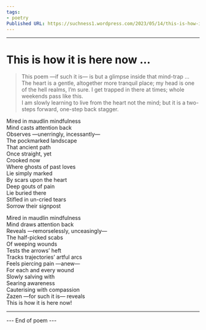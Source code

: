 ```yaml
---
tags: 
- poetry
Published URL: https://suchness1.wordpress.com/2023/05/14/this-is-how-it-is-here-now/
---
```

---  
  
# This is how it is here now …  
> This poem —if such it is— is but a glimpse inside that mind-trap …   
The heart is a gentle, altogether more tranquil place; my head is one of the hell realms, I’m sure. I get trapped in there at times; whole weekends pass like this.   
I am slowly learning to live from the heart not the mind; but it is a two-steps forward, one-step back stagger.   


Mired in maudlin mindfulness  
Mind casts attention back  
Observes —unerringly, incessantly—  
The pockmarked landscape  
That ancient path  
Once straight, yet  
Crooked now   
Where ghosts of past loves  
Lie simply marked  
By scars upon the heart  
Deep gouts of pain  
Lie buried there  
Stifled in un-cried tears  
Sorrow their signpost  
  
Mired in maudlin mindfulness  
Mind draws attention back  
Reveals —remorselessly, unceasingly—  
The half-picked scabs  
Of weeping wounds  
Tests the arrows’ heft  
Tracks trajectories’ artful arcs  
Feels piercing pain —anew—  
For each and every wound  
Slowly salving with  
Searing awareness  
Cauterising with compassion   
Zazen —for such it is— reveals  
This is how it is here now!  
  
---  
 --- End of poem ---